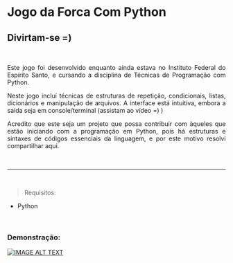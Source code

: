 # Jogo da Forca Com Python

## Divirtam-se =)

<br>

<div align="justify">
<p>Este jogo foi desenvolvido enquanto ainda estava no Instituto Federal do Espírito Santo, e 
cursando a disciplina de Técnicas de Programação com Python.
</p>

<p>Neste jogo incluí técnicas de estruturas de repetição, condicionais, listas, dicionários e manipulação
de arquivos. A interface está intuitiva, embora a saída seja em console/terminal (assistam ao vídeo =) )
</p>

<p>Acredito que este seja um projeto que possa contribuir com àqueles que estão iniciando com a programação
em Python, pois há estruturas e sintaxes de códigos essenciais da linguagem, e por este motivo resolvi compartilhar
aqui.
</p>
</div>

<br>
<hr>
<br>

><p>Requisitos:</p>
<ul>
    <li>Python</li>
</ul>

<br>
<h3>Demonstração:</h3>

[![IMAGE ALT TEXT](http://img.youtube.com/vi/O24MM8IJpas/0.jpg)](https://www.youtube.com/watch?v=O24MM8IJpas)


